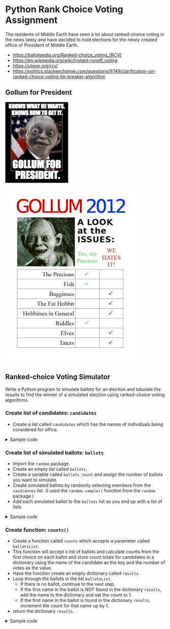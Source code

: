 # Python Rank Choice Voting Assignment

The residents of Middle Earth have seen a lot about ranked-choice voting in the news lately and have decided to hold elections for the newly created office of President of Middle Earth.

* https://ballotpedia.org/Ranked-choice_voting_(RCV)
* https://en.wikipedia.org/wiki/Instant-runoff_voting
* https://utgop.org/rcv/
* https://politics.stackexchange.com/questions/9749/clarification-on-ranked-choice-voting-tie-breaker-algorithm

## Gollum for President

![Gollum for President Issues](/images/GollumPresident1.jpg)

![Gollum for President Issues](/images/GollumPresidentIssues.jpg)

## Ranked-choice Voting Simulator

Write a Python program to simulate ballots for an election and tabulate the results to find the winner of a simulated election using ranked-choice voting algorithms.


### Create list of candidates: `candidates`

* Create a list called `candidates` which has the names of individuals being considered for office.

<details>
  <summary>Sample code</summary>
  
  ```Python
  candidates = ['Aragorn','Arwen','Bilbo','Elrond','Faramir','Frodo','Gandalf','Gimli','Gollum', 'Legolas','Saruman']
  ```
  
</details>


### Create list of simulated ballots: `ballots`

* Import the `random` package.
* Create an empty list called `ballots`.
* Create a variable called `ballots_count` and assign the number of ballots you want to simulate.
* Create simulated ballots by randomly selecting members from the `candidates` list. (I used the `random.sample()` function from the `random` package.) 
* Add each simulated ballot to the `ballots` list so you end up with a list of lists.

<details>
  <summary>Sample code</summary>
  
```Python
import random

ballots = []
ballots_count = 20

for i in range (0,ballots_count):
    random_number = random.randint(1, len(candidates))
    ballots.append(random.sample(candidates,random_number))
```
  
</details>


### Create function: `counts()`

* Create a function called `counts` which accepts a parameter called `ballotsList`.
* This function will accept a list of ballots and calculate counts from the first choice on each ballot and store count totals for candidates in a dictionary using the name of the candidate as the key and the number of votes as the value.
* Have the function create an empty dictionary called `results`.
* Loop through the ballots in the list `ballotsList`.
  * If there is no ballot, continue to the next step.
  * If the first name in the ballot is NOT found in the dictionary `results`, add the name to the dictionary and set the count to 1.
  * If the first name in the ballot is found in the dictionary `results`, increment the count for that name up by 1.
* return the dictionary `results`.

<details>
  <summary>Sample code</summary>
  
  ```Python
  def counts(ballotsList):
    results = {}
    for ballot in ballotsList:
        if not ballot:
            continue
        elif ballot[0] not in results:
            results[ballot[0]] = 1
        else:
            results[ballot[0]] += 1
    return results
  ```
  
</details>


